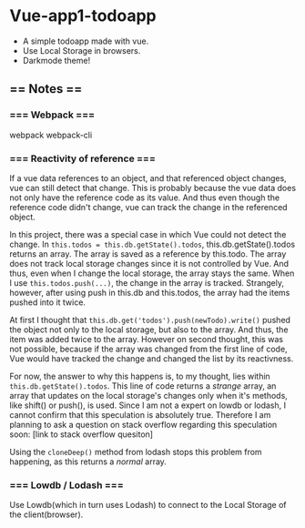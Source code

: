 # Vue-app1-todoapp
* A simple todoapp made with vue.
* Use Local Storage in browsers.
* Darkmode theme!

## == Notes == 

### === Webpack ===
webpack webpack-cli

### === Reactivity of reference ===

If a vue data references to an object, and that referenced object changes, vue can still detect that change. This is probably because the vue data does not only have the reference code as its value. And thus even though the reference code didn't change, vue can track the change in the referenced object.

In this project, there was a special case in which Vue could not detect the change. In ```this.todos = this.db.getState().todos```, this.db.getState().todos returns an array. The array is saved as a reference by this.todo. The array does not track local storage changes since it is not controlled by Vue. And thus, even when I change the local storage, the array stays the same. When I use ```this.todos.push(...)```, the change in the array is tracked. Strangely, however, after using push in this.db and this.todos, the array had the items pushed into it twice.

At first I thought that ```this.db.get('todos').push(newTodo).write()``` pushed the object not only to the local storage, but also to the array. And thus, the item was added twice to the array. However on second thought, this was not possible, because if the array was changed from the first line of code, Vue would have tracked the change and changed the list by its reactivness.

For now, the answer to why this happens is, to my thought, lies within ```this.db.getState().todos```. This line of code returns a _strange_ array, an array that updates on the local storage's changes only when it's methods, like shift() or push(), is used. Since I am not a expert on lowdb or lodash, I cannot confirm that this speculation is absolutely true. Therefore I am planning to ask a question on stack overflow regarding this speculation soon: [link to stack overflow quesiton]

Using the ```cloneDeep()``` method from lodash stops this problem from happening, as this returns a _normal_ array.

### === Lowdb / Lodash ===
Use Lowdb(which in turn uses Lodash) to connect to the Local Storage of the client(browser).
